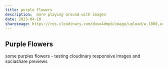 ```yaml
---
title: purple flowers
description:  more playing around with images
date: 2023-04-10
shareimage: https://res.cloudinary.com/duso4dmpb/image/upload/w_1000,ar_16:9,c_fill,g_auto,e_sharpen/v1681145105/IMG_6232_bw826v.jpg
---
```



## Purple Flowers

some purples flowers - testing cloudinary responsive images and sociashare previews

 <img
    	sizes="(min-width: 30em) 28em, 100vw"
    	srcset="https://res.cloudinary.com/duso4dmpb/image/upload/w_1000,ar_16:9,c_fill,g_auto,e_sharpen/v1681145105/IMG_6232_bw826v.jpg 1024w,
    	        https://res.cloudinary.com/duso4dmpb/image/upload/w_1000,ar_16:9,c_fill,g_auto,e_sharpen/v1681145105/IMG_6232_bw826v.jpg 1280w"
    	src="https://res.cloudinary.com/duso4dmpb/image/upload/w_1000,ar_16:9,c_fill,g_auto,e_sharpen/v1681145105/IMG_6232_bw826v.jpg"
    	alt />


